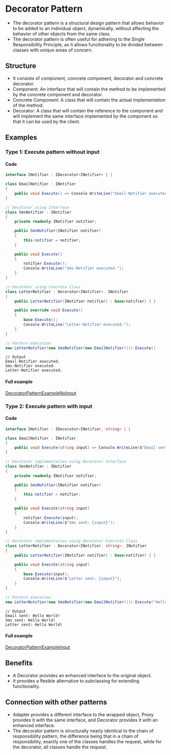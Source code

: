 ﻿
# Decorator Pattern

- The decorator pattern is a structural design pattern that allows behavior to be added to an individual object, dynamically, without affecting the behavior of other objects from the same class.
- The decorator pattern is often useful for adhering to the Single Responsibility Principle, as it allows functionality to be divided between classes with unique areas of concern.

## Structure

- It consists of component, concrete component, decorator and concrete decorator.
- Component: An interface that will contain the method to be implemented by the concrete component and decorator.
- Concrete Component: A class that will contain the actual implementation of the method.
- Decorator: A class that will contain the reference to the component and will implement the same interface implemented by the component so that it can be used by the client.


## Examples

### Type 1: Execute pattern without input

#### Code

```csharp
interface INotifier : IDecorator<INotifier> { }

class EmailNotifier : INotifier
{
    public void Execute() => Console.WriteLine("Email-Notifier executed.");
}

// Decotator using Interface
class SmsNotifier : INotifier
{
    private readonly INotifier notifier;

    public SmsNotifier(INotifier notifier)
    {
        this.notifier = notifier;
    }

    public void Execute()
    {
        notifier.Execute();
        Console.WriteLine("Sms-Notifier executed.");
    }
}

// Decotator using Concrete Class
class LetterNotifier : Decorator<INotifier>, INotifier
{
    public LetterNotifier(INotifier notifier) : base(notifier) { }

    public override void Execute()
    {
        base.Execute();
        Console.WriteLine("Letter-Notifier executed.");
    }
}

// Pattern execution
new LetterNotifier(new SmsNotifier(new EmailNotifier())).Execute()
```
```
// Output
Email-Notifier executed.
Sms-Notifier executed.
Letter-Notifier executed.
```

#### Full example

[DecoratorPatternExampleNoInput](./../../GofConsoleApp/Examples/Structural/DecoratorPattern/DecoratorPatternExampleNoInput.cs)


### Type 2: Execute pattern with input

#### Code

```csharp
interface INotifier : IDecorator<INotifier, string> { }

class EmailNotifier : INotifier
{
    public void Execute(string input) => Console.WriteLine($"Email sent: {input}");
}

// Decotator implementation using Decotator Interface
class SmsNotifier : INotifier
{
    private readonly INotifier notifier;

    public SmsNotifier(INotifier notifier)
    {
        this.notifier = notifier;
    }

    public void Execute(string input)
    {
        notifier.Execute(input);
        Console.WriteLine($"Sms sent: {input}");
    }
}

// Decotator implementation using Decotator Concrete Class
class LetterNotifier : Decorator<INotifier, string>, INotifier
{
    public LetterNotifier(INotifier notifier) : base(notifier) { }

    public void Execute(string input)
    {
        base.Execute(input);
        Console.WriteLine($"Letter sent: {input}");
    }
}

// Pattern execution
new LetterNotifier(new SmsNotifier(new EmailNotifier())).Execute("Hello World!")
```
```
// Output
Email sent: Hello World!
Sms sent: Hello World!
Letter sent: Hello World!
```

#### Full example

[DecoratorPatternExampleInput](./../../GofConsoleApp/Examples/Structural/DecoratorPattern/DecoratorPatternExampleInput.cs)


## Benefits

- A Decorator provides an enhanced interface to the original object.
- It provides a flexible alternative to subclassing for extending functionality.

## Connection with other patterns

- Adapter provides a different interface to the wrapped object, Proxy provides it with the same interface, and Decorator provides it with an enhanced interface.
- The decorator pattern is structurally nearly identical to the chain of responsibility pattern, the difference being that in a chain of responsibility, exactly one of the classes handles the request, while for the decorator, all classes handle the request.